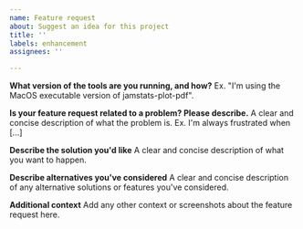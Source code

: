 ```yaml
---
name: Feature request
about: Suggest an idea for this project
title: ''
labels: enhancement
assignees: ''

---
```


**What version of the tools are you running, and how?**
Ex. "I'm using the MacOS executable version of jamstats-plot-pdf".

**Is your feature request related to a problem? Please describe.**
A clear and concise description of what the problem is. Ex. I'm always frustrated when [...]

**Describe the solution you'd like**
A clear and concise description of what you want to happen.

**Describe alternatives you've considered**
A clear and concise description of any alternative solutions or features you've considered.

**Additional context**
Add any other context or screenshots about the feature request here.
